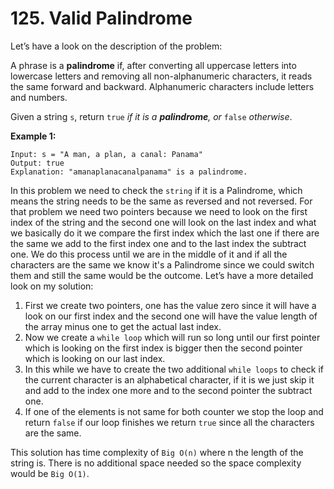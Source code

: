 # 125. Valid Palindrome

Let’s have a look on the description of the problem:

A phrase is a **palindrome** if, after converting all uppercase letters into lowercase letters and removing all non-alphanumeric characters, it reads the same forward and backward. Alphanumeric characters include letters and numbers.

Given a string `s`, return `true` *if it is a **palindrome**, or* `false` *otherwise*.

**Example 1:**

```
Input: s = "A man, a plan, a canal: Panama"
Output: true
Explanation: "amanaplanacanalpanama" is a palindrome.
```

In this problem we need to check the `string` if it is a Palindrome, which means the string needs to be the same as reversed and not reversed. For that problem we need two pointers because we need to look on the first index of the string and the second one will look on the last index and what we basically do it we compare the first index which the last one if there are the same we add to the first index one and to the last index the subtract one. We do this process until we are in the middle of it and if all the characters are the same we know it's a Palindrome since we could switch them and still the same would be the outcome. Let’s have a more detailed look on my solution:

1. First we create two pointers, one has the value zero since it will have a look on our first index and the second one will have the value length of the array minus one to get the actual last index.
2. Now we create a `while loop` which will run so long until our first pointer which is looking on the first index is bigger then the second pointer which is looking on our last index. 
3. In this while we have to create the two additional `while loops` to check if the current character is an alphabetical character, if it is we just skip it and add to the index one more and to the second pointer the subtract one. 
4. If one of the elements is not same for both counter we stop the loop and return `false`  if our loop finishes we return `true` since all the characters are the same.

This solution has time complexity of `Big O(n)` where n the length of the string is. There is no additional space needed so the space complexity would be `Big O(1)`.